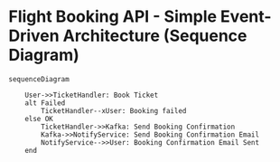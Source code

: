 # Flight Booking API - Simple Event-Driven Architecture (Sequence Diagram)

```mermaid
sequenceDiagram

    User->>TicketHandler: Book Ticket
    alt Failed
        TicketHandler--xUser: Booking failed
    else OK
        TicketHandler->>Kafka: Send Booking Confirmation
        Kafka->>NotifyService: Send Booking Confirmation Email
        NotifyService-->>User: Booking Confirmation Email Sent
    end
    
```